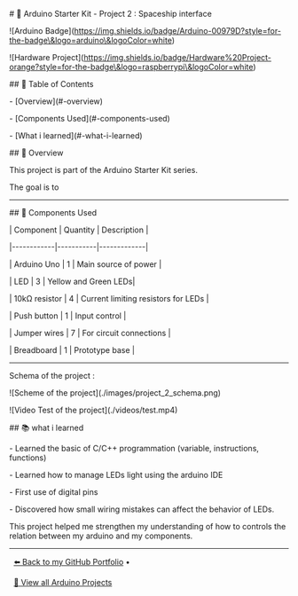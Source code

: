 \# 🔌 Arduino Starter Kit - Project 2 : Spaceship interface



!\[Arduino Badge](https://img.shields.io/badge/Arduino-00979D?style=for-the-badge\&logo=arduino\&logoColor=white)

!\[Hardware Project](https://img.shields.io/badge/Hardware%20Project-orange?style=for-the-badge\&logo=raspberrypi\&logoColor=white)



\## 🧭 Table of Contents

\- \[Overview](#-overview)

\- \[Components Used](#-components-used)

\- \[What i learned](#-what-i-learned)



\## 🧠 Overview

This project is part of the Arduino Starter Kit series.  

The goal is to 

---



\## 🧰 Components Used

| Component | Quantity | Description |

|------------|-----------|-------------|

| Arduino Uno | 1 | Main source of power |

| LED | 3 | Yellow and Green LEDs|

| 10kΩ resistor | 4 | Current limiting resistors for LEDs |

| Push button | 1 | Input control |

| Jumper wires | 7 | For circuit connections |

| Breadboard | 1 | Prototype base |



---



Schema of the project :



!\[Scheme of the project](./images/project\_2\_schema.png)

!\[Video Test of the project](./videos/test.mp4)





\## 📚 what i learned 



\- Learned the basic of C/C++ programmation (variable, instructions, functions)

\- Learned how to manage LEDs light using the arduino IDE

\- First use of digital pins

\- Discovered how small wiring mistakes can affect the behavior of LEDs.



This project helped me strengthen my understanding of how to controls the relation between my arduino and my components.



---



<p align="center">

&nbsp; <a href="https://github.com/Siaibou">⬅️ Back to my GitHub Portfolio</a> •

&nbsp; <a href="https://github.com/Siaibou/Electronics\_ArduinoProject">🔌 View all Arduino Projects</a>

</p>



